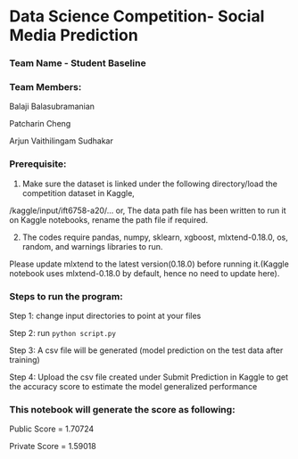 # Data Science Competition- Social Media Prediction

### Team Name - Student Baseline

### Team Members:

Balaji Balasubramanian

Patcharin Cheng 

Arjun Vaithilingam Sudhakar

### Prerequisite:

1.  Make sure the dataset is linked under the following directory/load the competition dataset in Kaggle,

/kaggle/input/ift6758-a20/...
or, The data path file has been written to run it on Kaggle notebooks, rename the path file if required.

2. The codes require pandas, numpy, sklearn, xgboost, mlxtend-0.18.0, os, random, and warnings libraries to run.

Please update mlxtend to the latest version(0.18.0) before running it.(Kaggle notebook uses mlxtend-0.18.0 by default, hence no need to update here).

### Steps to run the program:

Step 1: change input directories to point at your files

Step 2: run `python script.py`

Step 3: A csv file will be generated (model prediction on the test data after training)

Step 4: Upload the csv file created under Submit Prediction in Kaggle to get the accuracy score to estimate the model generalized performance

### This notebook will generate the score as following:

Public Score = 1.70724

Private Score = 1.59018